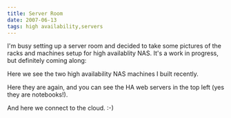 ```yaml
---
title: Server Room
date: 2007-06-13
tags: high availability,servers
---
```

I'm busy setting up a server room and decided to take some pictures of the racks and machines setup for high availablity NAS. It's a work in progress, but definitely coming along:


Here we see the two high availability NAS machines I built recently.


Here they are again, and you can see the HA web servers in the top left (yes they are notebooks!).


And here we connect to the cloud. :-)

